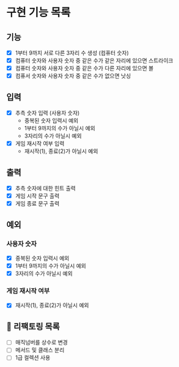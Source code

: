 # 구현 기능 목록

## 기능

* [x] 1부터 9까지 서로 다른 3자리 수 생성 (컴퓨터 숫자)
* [x] 컴퓨터 숫자와 사용자 숫자 중 같은 수가 같은 자리에 있으면 스트라이크
* [x] 컴퓨터 숫자와 사용자 숫자 중 같은 수가 다른 자리에 있으면 볼
* [x] 컴퓨서 숫자와 사용자 숫자 중 같은 수가 없으면 낫싱

## 입력

* [x] 추측 숫자 입력 (사용자 숫자)
    * 중복된 숫자 입력시 예외
    * 1부터 9까지의 수가 아닐시 예외
    * 3자리의 수가 아닐시 예외
* [x] 게임 재시작 여부 입력
    * 재시작(1), 종료(2)가 아닐시 예외

## 출력

* [x] 추측 숫자에 대한 힌트 출력
* [x] 게임 시작 문구 출력
* [x] 게임 종료 문구 출력

## 예외

### 사용자 숫자

* [x] 중복된 숫자 입력시 예외
* [x] 1부터 9까지의 수가 아닐시 예외
* [x] 3자리의 수가 아닐시 예외

### 게임 재시작 여부

* [x] 재시작(1), 종료(2)가 아닐시 예외

## 🔨 리팩토링 목록

* [ ] 매직넘버를 상수로 변경
* [ ] 메서드 및 클래스 분리
* [ ] 1급 컬렉션 사용